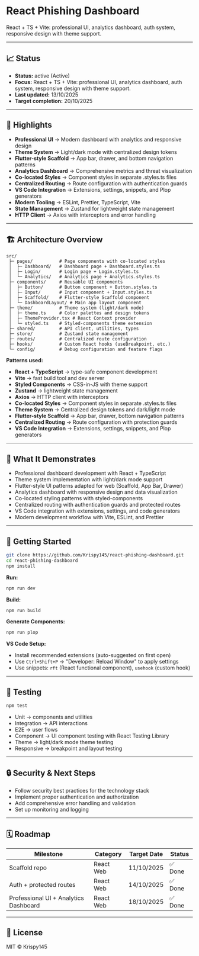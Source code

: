 # React Phishing Dashboard

React + TS + Vite: professional UI, analytics dashboard, auth system, responsive design with theme support.

---

## 📈 Status

- **Status:** active (Active)
- **Focus:** React + TS + Vite: professional UI, analytics dashboard, auth system, responsive design with theme support.
- **Last updated:** 13/10/2025
- **Target completion:** 20/10/2025

---

## 🔑 Highlights

- **Professional UI** → Modern dashboard with analytics and responsive design
- **Theme System** → Light/dark mode with centralized design tokens
- **Flutter-style Scaffold** → App bar, drawer, and bottom navigation patterns
- **Analytics Dashboard** → Comprehensive metrics and threat visualization
- **Co-located Styles** → Component styles in separate .styles.ts files
- **Centralized Routing** → Route configuration with authentication guards
- **VS Code Integration** → Extensions, settings, snippets, and Plop generators
- **Modern Tooling** → ESLint, Prettier, TypeScript, Vite
- **State Management** → Zustand for lightweight state management
- **HTTP Client** → Axios with interceptors and error handling

---

## 🏗 Architecture Overview

```
src/
 ├─ pages/          # Page components with co-located styles
 │  ├─ Dashboard/   # Dashboard page + Dashboard.styles.ts
 │  ├─ Login/       # Login page + Login.styles.ts
 │  └─ Analytics/   # Analytics page + Analytics.styles.ts
 ├─ components/     # Reusable UI components
 │  ├─ Button/      # Button component + Button.styles.ts
 │  ├─ Input/       # Input component + Input.styles.ts
 │  ├─ Scaffold/    # Flutter-style Scaffold component
 │  └─ DashboardLayout/ # Main app layout component
 ├─ theme/          # Theme system (light/dark mode)
 │  ├─ theme.ts     # Color palettes and design tokens
 │  ├─ ThemeProvider.tsx # React Context provider
 │  └─ styled.ts    # Styled-components theme extension
 ├─ shared/         # API client, utilities, types
 ├─ store/          # Zustand state management
 ├─ routes/         # Centralized route configuration
 ├─ hooks/          # Custom React hooks (useBreakpoint, etc.)
 └─ config/         # Debug configuration and feature flags
```

**Patterns used:**

- **React + TypeScript** → type-safe component development
- **Vite** → fast build tool and dev server
- **Styled Components** → CSS-in-JS with theme support
- **Zustand** → lightweight state management
- **Axios** → HTTP client with interceptors
- **Co-located Styles** → Component styles in separate .styles.ts files
- **Theme System** → Centralized design tokens and dark/light mode
- **Flutter-style Scaffold** → App bar, drawer, bottom navigation patterns
- **Centralized Routing** → Route configuration with protection guards
- **VS Code Integration** → Extensions, settings, snippets, and Plop generators

---

## 📱 What It Demonstrates

- Professional dashboard development with React + TypeScript
- Theme system implementation with light/dark mode support
- Flutter-style UI patterns adapted for web (Scaffold, App Bar, Drawer)
- Analytics dashboard with responsive design and data visualization
- Co-located styling patterns with styled-components
- Centralized routing with authentication guards and protected routes
- VS Code integration with extensions, settings, and code generators
- Modern development workflow with Vite, ESLint, and Prettier

---

## 🚀 Getting Started

```bash
git clone https://github.com/Krispy145/react-phishing-dashboard.git
cd react-phishing-dashboard
npm install
```

**Run:**
```bash
npm run dev
```

**Build:**
```bash
npm run build
```

**Generate Components:**
```bash
npm run plop
```

**VS Code Setup:**
- Install recommended extensions (auto-suggested on first open)
- Use `Ctrl+Shift+P` → "Developer: Reload Window" to apply settings
- Use snippets: `rft` (React functional component), `usehook` (custom hook)

---

## 🧪 Testing

```bash
npm test
```

- Unit → components and utilities
- Integration → API interactions
- E2E → user flows
- Component → UI component testing with React Testing Library
- Theme → light/dark mode theme testing
- Responsive → breakpoint and layout testing

---

## 🔒 Security & Next Steps

- Follow security best practices for the technology stack
- Implement proper authentication and authorization
- Add comprehensive error handling and validation
- Set up monitoring and logging

---

## 🗓 Roadmap

| Milestone                    | Category              | Target Date | Status     |
| ---------------------------- | --------------------- | ----------- | ---------- |
| Scaffold repo | React Web | 11/10/2025 | ✅ Done |
| Auth + protected routes | React Web | 14/10/2025 | ✅ Done |
| Professional UI + Analytics Dashboard | React Web | 18/10/2025 | ✅ Done |


---

## 📄 License

MIT © Krispy145